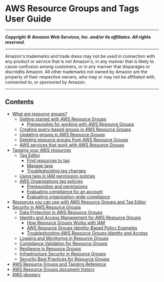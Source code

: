 # AWS Resource Groups and Tags User Guide

-----
*****Copyright &copy; Amazon Web Services, Inc. and/or its affiliates. All rights reserved.*****

-----
Amazon's trademarks and trade dress may not be used in 
     connection with any product or service that is not Amazon's, 
     in any manner that is likely to cause confusion among customers, 
     or in any manner that disparages or discredits Amazon. All other 
     trademarks not owned by Amazon are the property of their respective
     owners, who may or may not be affiliated with, connected to, or 
     sponsored by Amazon.

-----
## Contents
+ [What are resource groups?](resource-groups.md)
   + [Getting started with AWS Resource Groups](gettingstarted.md)
      + [Prerequisites for working with AWS Resource Groups](gettingstarted-prereqs.md)
   + [Creating query-based groups in AWS Resource Groups](gettingstarted-query.md)
   + [Updating groups in AWS Resource Groups](updating-resource-groups.md)
   + [Deleting resource groups from AWS Resource Groups](deleting-resource-groups.md)
   + [AWS services that work with AWS Resource Groups](integrated-services-list.md)
+ [Tagging your AWS resources](tagging.md)
   + [Tag Editor](tag-editor.md)
      + [Find resources to tag](find-resources-to-tag.md)
      + [Manage tags](tagging-resources.md)
      + [Troubleshooting tag changes](troubleshooting-tags.md)
   + [Using tags in IAM permission policies](tags-in-iam-policies.md)
   + [AWS Organizations tag policies](tag-policies-orgs.md)
      + [Prerequisites and permissions](tag-policies-prereqs.md)
      + [Evaluating compliance for an account](tag-policies-orgs-finding-noncompliant-tags.md)
      + [Evaluating organization-wide compliance](tag-policies-orgs-evaluating-org-wide-compliance.md)
+ [Resources you can use with AWS Resource Groups and Tag Editor](supported-resources.md)
+ [Security in AWS Resource Groups](security.md)
   + [Data Protection in AWS Resource Groups](security_data-protection.md)
   + [Identity and Access Management for AWS Resource Groups](security-iam.md)
      + [How Resource Groups Works with IAM](security_iam_service-with-iam.md)
      + [AWS Resource Groups Identity-Based Policy Examples](security_iam_id-based-policy-examples.md)
      + [Troubleshooting AWS Resource Groups Identity and Access](security_iam_troubleshoot.md)
   + [Logging and Monitoring in Resource Groups](security_logging-monitoring.md)
   + [Compliance Validation for Resource Groups](security_compliance.md)
   + [Resilience in Resource Groups](security_resilience.md)
   + [Infrastructure Security in Resource Groups](security_infrastructure.md)
   + [Security Best Practices for Resource Groups](security_best-practices.md)
+ [AWS Resource Groups and Tagging Reference](reference.md)
+ [AWS Resource Groups document history](doc-history.md)
+ [AWS glossary](glossary.md)